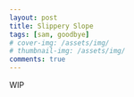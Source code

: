 ```yaml
---
layout: post
title: Slippery Slope
tags: [sam, goodbye]
# cover-img: /assets/img/
# thumbnail-img: /assets/img/
comments: true
---
```

WIP
